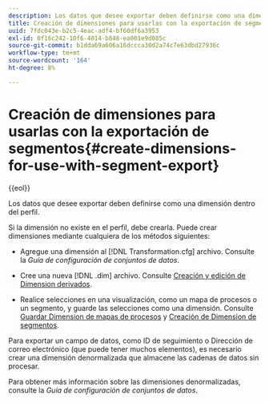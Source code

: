 ```yaml
---
description: Los datos que desee exportar deben definirse como una dimensión dentro del perfil.
title: Creación de dimensiones para usarlas con la exportación de segmentos
uuid: 7fdc043e-b2c5-4eac-adf4-bf60df6a3953
exl-id: 0f16c242-10f6-4014-b848-ea001e9d085c
source-git-commit: b1dda69a606a16dccca30d2a74c7e63dbd27936c
workflow-type: tm+mt
source-wordcount: '164'
ht-degree: 8%

---
```


# Creación de dimensiones para usarlas con la exportación de segmentos{#create-dimensions-for-use-with-segment-export}

{{eol}}

Los datos que desee exportar deben definirse como una dimensión dentro del perfil.

Si la dimensión no existe en el perfil, debe crearla. Puede crear dimensiones mediante cualquiera de los métodos siguientes:

* Agregue una dimensión al [!DNL Transformation.cfg] archivo. Consulte la *Guía de configuración de conjuntos de datos*.

* Cree una nueva [!DNL .dim] archivo. Consulte [Creación y edición de Dimension derivados](../../../home/c-get-started/c-admin-intrf/c-prof-mgr/c-dvrd-dim.md#concept-ece3c3ea8cdf4fc796680173993bff93).

* Realice selecciones en una visualización, como un mapa de procesos o un segmento, y guarde las selecciones como una dimensión. Consulte [Guardar Dimension de mapas de procesos](../../../home/c-get-started/c-analysis-vis/c-proc-maps/t-dim-proc-maps.md#task-44d9e555d4a944e6aa81993eef703051) y [Creación de Dimension de segmentos](../../../home/c-get-started/c-analysis-vis/c-seg/c-create-seg-dim.md#concept-70b363edcad14185ba8051646ad3d44e).

Para exportar un campo de datos, como ID de seguimiento o Dirección de correo electrónico (que puede tener muchos elementos), es necesario crear una dimensión denormalizada que almacene las cadenas de datos sin procesar.

Para obtener más información sobre las dimensiones denormalizadas, consulte la *Guía de configuración de conjuntos de datos*.

